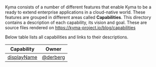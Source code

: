 <!-- https://kyma-project.io/ and capabilities sub page doesn't exist yet, its vision is to render all the capabilities descriptions and basing on provided metadata reference to ZenHub, display roadmaps basing on Epics  -->

Kyma consists of a number of different features that enable Kyma to be a ready to extend enterprise applications in a cloud-native world.
These features are grouped in different areas called **Capabilities**.
This directory contains a description of each capability, its vision and goal. These are source files rendered on https://kyma-project.io/blog/capabilities

Below table lists all capabilities and links to their descriptions.

| Capability | Owner |
| ----------- | -------------|
| [displayName](display-name.md) | [@derberg](https://github.com/derberg) |
